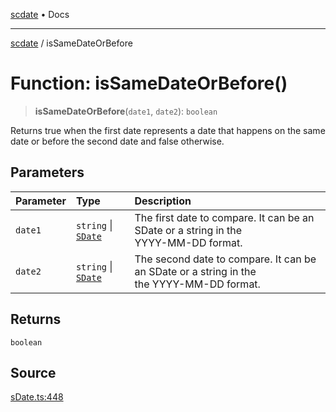 [scdate](../README.md) • Docs

---

[scdate](../README.md) / isSameDateOrBefore

# Function: isSameDateOrBefore()

> **isSameDateOrBefore**(`date1`, `date2`): `boolean`

Returns true when the first date represents a date that happens on the same
date or before the second date and false otherwise.

## Parameters

| Parameter | Type                                       | Description                                                                                   |
| :-------- | :----------------------------------------- | :-------------------------------------------------------------------------------------------- |
| `date1`   | `string` \| [`SDate`](../classes/SDate.md) | The first date to compare. It can be an SDate or a string in the<br />YYYY-MM-DD format.      |
| `date2`   | `string` \| [`SDate`](../classes/SDate.md) | The second date to compare. It can be an SDate or a string in the<br />the YYYY-MM-DD format. |

## Returns

`boolean`

## Source

[sDate.ts:448](https://github.com/ericvera/scdate/blob/98b214c4aab6f5cdb39bc8c115252b89b40ce8a7/src/sDate.ts#L448)
